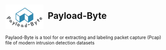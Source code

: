 # <img src="/logo1.jpg" width="120" valign="middle" alt="Scapy" />&nbsp; Payload-Byte


Paylaod-Byte is a tool for or extracting and labeling packet capture (Pcap) file of modern intrusion detection datasets


